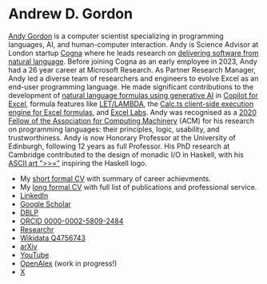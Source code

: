 # Andrew D. Gordon

[Andy Gordon](https://www.linkedin.com/in/andrew-d-gordon/) is a computer scientist specializing in programming languages, AI, and human-computer interaction.
Andy is Science Advisor at London startup [Cogna](https://cogna.co)
where he leads research on [delivering software from natural language](https://icfp24.sigplan.org/details/icfp-2024-papers/36/Requirements-are-All-You-Need).
Before joining Cogna as an early employee in 2023, Andy had a 26 year career at Microsoft Research.
As Partner Research Manager, Andy led a diverse team of researchers and engineers to evolve Excel as an end-user programming language.
He made significant contributions to the development of
[natural language formulas using generative AI](https://dl.acm.org/doi/abs/10.1145/3544548.3580817) in [Copilot for Excel](https://support.microsoft.com/en-us/copilot-excel),
formula features like [LET/LAMBDA](https://www.linkedin.com/feed/update/urn:li:activity:6759611720181907456/),
the [Calc.ts client-side execution engine for Excel formulas](https://www.linkedin.com/feed/update/urn:li:activity:6688489472960544768/),
and [Excel Labs](https://www.microsoft.com/en-us/garage/profiles/excel-labs/).
Andy was recognised as a [2020 Fellow of the Association for Computing Machinery](https://awards.acm.org/award_winners/gordon_N026872) (ACM) for his research on programming languages:
their principles, logic, usability, and trustworthiness.
Andy is now Honorary Professor at the University of Edinburgh, following 12 years as full Professor.
His PhD research at Cambridge contributed to the design of monadic I/O in Haskell, with his [ASCII art ">>="](https://twitter.com/AndrewDGordon/status/1559448300134211584) inspiring the Haskell logo.

* My [short formal CV](short-cv.pdf) with summary of career achievments.
* My [long formal CV](cv.pdf) with full list of publications and professional service. 
* [LinkedIn](https://www.linkedin.com/in/andrew-d-gordon/)
* [Google Scholar](https://scholar.google.com/citations?user=mfBjUiIAAAAJ)
* [DBLP](https://dblp.org/pid/g/AndrewDGordon.html)
* [ORCID 0000-0002-5809-2484](https://orcid.org/0000-0002-5809-2484)
* [Researchr](https://conf.researchr.org/profile/conf/andrewdgordon)
* [Wikidata Q4756743](https://www.wikidata.org/wiki/Q4756743)
* [arXiv](https://arxiv.org/a/gordon_a_1)
* [YouTube](https://youtube.com/playlist?list=PLMP25y9eI54pt_Z525BdRftALa_c6Xc-L&si=iGyioT_hIuNAriTe)
* [OpenAlex](https://openalex.org/authors/a5078684560) (work in progress!)
* [X](https://x.com/AndrewDGordon)
